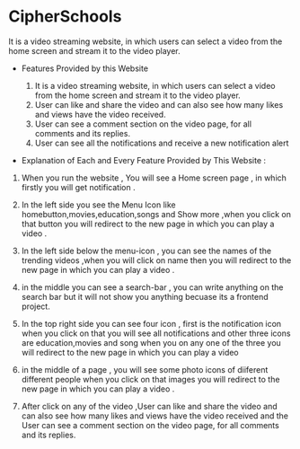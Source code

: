 # CipherSchools
It is a video streaming website, in which users can select a video from the home screen and stream it to the video player. 

* Features Provided by this Website 
    1. It is a video streaming website, in which users can select a video from the home
         screen and stream it to the video player.
    2. User can like and share the video and can also see how many likes and views have
          the video received.
    3. User can see a comment section on the video page, for all comments and its
          replies.
    4. User can see all the notifications and receive a new notification alert
 
 * Explanation of Each and Every Feature Provided by This Website :
 
 1. When you run the website , You will see a Home screen page , in which firstly you will get notification .
 
 2. In the left side you see the Menu Icon like homebutton,movies,education,songs and Show more ,when you click on that button 
    you will redirect to the new page in which you can play a video .
    
 3. In the left side below the menu-icon , you can see the names of the trending videos ,when you will click on name then 
    you will redirect to the new page in which you can play a video .
    
 4. in the middle you can see a search-bar , you can write anything on the search bar but it will not show you anything becuase 
    its a frontend project.
    
 5. In the top right side you can see four icon , first is the notification icon when you click on that you will see all notifications 
     and other three icons are education,movies and song when you on any one of the three you will redirect to the new page in which you 
     can play a video 
     
 6. in the middle of a page , you will see some photo icons of diiferent different people when you click on that images  you will redirect 
     to the new page in which you can play a video . 
     
 7. After click on any of the video ,User can like and share the video and can also see how many likes and views have the video received
     and the User can see a comment section on the video page, for all comments and its replies.
 
 
